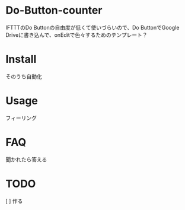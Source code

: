<!-- coding:utf-8, mode:gfm-mode -->
<!-- Author: kakakaya, Date: Mon Jun 15 16:47:25 2015 -->
# Do-Button-counter
IFTTTのDo Buttonの自由度が低くて使いづらいので、Do ButtonでGoogle Driveに書き込んで、onEditで色々するためのテンプレート？
# Install
そのうち自動化
# Usage
フィーリング
# FAQ
聞かれたら答える
# TODO
[ ] 作る
